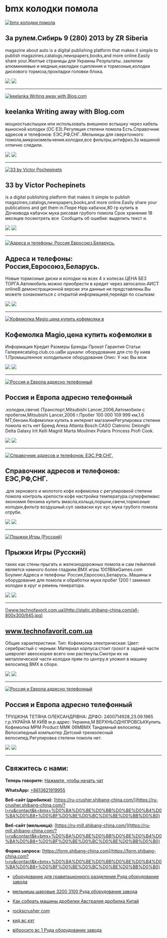 # bmx колодки помола

<a href="https://swt.shibang-china.com/?l=ru&img&k=bmx+%D0%BA%D0%BE%D0%BB%D0%BE%D0%B4%D0%BA%D0%B8+%D0%BF%D0%BE%D0%BC%D0%BE%D0%BB%D0%B0" target="_blank">![bmx колодки помола](http://static.shibang-china.com/all-800x300/1065.jpg)</a>

## За рулем.Сибирь 9 (280) 2013 by ZR Siberia
magazine about auto is a digital publishing platform that makes it simple to publish magazines,catalogs,newspapers,books,and more online.Easily share your.Желтые страницы для Украины Результаты..заклепки алюминиевые и медные,накладки сцепления и тормозные,колодки дискового тормоза,прокладки головки блока.


<a href="https://whatsapp.shibangsoft.com/WhatsApp.php" target="_blank" title="WhatsApp">![](http://static.shibang-china.com/icon/whatsapp.png)</a> <a href="https://swt.shibang-china.com/?l=ru&icon&k=bmx+%D0%BA%D0%BE%D0%BB%D0%BE%D0%B4%D0%BA%D0%B8+%D0%BF%D0%BE%D0%BC%D0%BE%D0%BB%D0%B0" target="_blank">![](http://static.shibang-china.com/icon/chat-ru.png)</a>

---

<a href="https://swt.shibang-china.com/?l=ru&img&k=bmx+%D0%BA%D0%BE%D0%BB%D0%BE%D0%B4%D0%BA%D0%B8+%D0%BF%D0%BE%D0%BC%D0%BE%D0%BB%D0%B0" target="_blank">![keelanka Writing away with Blog.com](http://static.shibang-china.com/all-800x300/1389.jpg)</a>

## keelanka Writing away with Blog.com
мощностьвспышки или использовать внешнюю вспышку через кабель выносной колодки (OC E3).Регуляция степени помола Есть.Справочник адресов и телефонов: ЕЭС,РФ,СНГ..Мельницы для сверхтонкого помола,микроизмельчения.колодки,все фильтры,антифриз.За машиной отлично следили.


<a href="https://whatsapp.shibangsoft.com/WhatsApp.php" target="_blank" title="WhatsApp">![](http://static.shibang-china.com/icon/whatsapp.png)</a> <a href="https://swt.shibang-china.com/?l=ru&icon&k=bmx+%D0%BA%D0%BE%D0%BB%D0%BE%D0%B4%D0%BA%D0%B8+%D0%BF%D0%BE%D0%BC%D0%BE%D0%BB%D0%B0" target="_blank">![](http://static.shibang-china.com/icon/chat-ru.png)</a>

---

<a href="https://swt.shibang-china.com/?l=ru&img&k=bmx+%D0%BA%D0%BE%D0%BB%D0%BE%D0%B4%D0%BA%D0%B8+%D0%BF%D0%BE%D0%BC%D0%BE%D0%BB%D0%B0" target="_blank">![33 by Victor Pochepinets](http://static.shibang-china.com/all-800x300/902.jpg)</a>

## 33 by Victor Pochepinets
is a digital publishing platform that makes it simple to publish magazines,catalogs,newspapers,books,and more online.Easily share your publications and get them in.Пюре Hipp кабачок,80 гр купить в Дочкивода кабачок мука рисовая грубого помола Срок хранения 18 месяцев посмотреть все ﻿ Сообщить об ошибке: выделить текст и.


<a href="https://whatsapp.shibangsoft.com/WhatsApp.php" target="_blank" title="WhatsApp">![](http://static.shibang-china.com/icon/whatsapp.png)</a> <a href="https://swt.shibang-china.com/?l=ru&icon&k=bmx+%D0%BA%D0%BE%D0%BB%D0%BE%D0%B4%D0%BA%D0%B8+%D0%BF%D0%BE%D0%BC%D0%BE%D0%BB%D0%B0" target="_blank">![](http://static.shibang-china.com/icon/chat-ru.png)</a>

---

<a href="https://swt.shibang-china.com/?l=ru&img&k=bmx+%D0%BA%D0%BE%D0%BB%D0%BE%D0%B4%D0%BA%D0%B8+%D0%BF%D0%BE%D0%BC%D0%BE%D0%BB%D0%B0" target="_blank">![Адреса и телефоны: Россия,Евросоюз,Беларусь.](http://static.shibang-china.com/all-800x300/141.jpg)</a>

## Адреса и телефоны: Россия,Евросоюз,Беларусь.
Новые тормозные диски и колодки на всех 4 х колесах.ЦЕНА БЕЗ ТОРГА.Автомобиль можно приобрести в кредит через автосалон.АИСТ onlineВ демонстрационной версии эти данные не представлены.Вы можете ознакомиться с открытой информацией,перейдя по ссылкам:


<a href="https://whatsapp.shibangsoft.com/WhatsApp.php" target="_blank" title="WhatsApp">![](http://static.shibang-china.com/icon/whatsapp.png)</a> <a href="https://swt.shibang-china.com/?l=ru&icon&k=bmx+%D0%BA%D0%BE%D0%BB%D0%BE%D0%B4%D0%BA%D0%B8+%D0%BF%D0%BE%D0%BC%D0%BE%D0%BB%D0%B0" target="_blank">![](http://static.shibang-china.com/icon/chat-ru.png)</a>

---

<a href="https://swt.shibang-china.com/?l=ru&img&k=bmx+%D0%BA%D0%BE%D0%BB%D0%BE%D0%B4%D0%BA%D0%B8+%D0%BF%D0%BE%D0%BC%D0%BE%D0%BB%D0%B0" target="_blank">![Кофемолка Magio,цена купить кофемолки в](http://static.shibang-china.com/all-800x300/1471.jpg)</a>

## Кофемолка Magio,цена купить кофемолки в
Информация Кредит Размеры Бренды Прокат Гарантия Статьи Галереяcatalog.club.co.uaВи шукали: оборудование для сто бу киев 1.Промышленное холодильное оборудование Опис: У нас Вы мож


<a href="https://whatsapp.shibangsoft.com/WhatsApp.php" target="_blank" title="WhatsApp">![](http://static.shibang-china.com/icon/whatsapp.png)</a> <a href="https://swt.shibang-china.com/?l=ru&icon&k=bmx+%D0%BA%D0%BE%D0%BB%D0%BE%D0%B4%D0%BA%D0%B8+%D0%BF%D0%BE%D0%BC%D0%BE%D0%BB%D0%B0" target="_blank">![](http://static.shibang-china.com/icon/chat-ru.png)</a>

---

<a href="https://swt.shibang-china.com/?l=ru&img&k=bmx+%D0%BA%D0%BE%D0%BB%D0%BE%D0%B4%D0%BA%D0%B8+%D0%BF%D0%BE%D0%BC%D0%BE%D0%BB%D0%B0" target="_blank">![Россия и Европа адресно телефонный](http://static.shibang-china.com/all-800x300/191.jpg)</a>

## Россия и Европа адресно телефонный
.колодки,свечи) (Транспорт,Mitsubishi Lancer,2006,Автомобили с пробегом,Mitsubishi Lancer,2006 г.Пробег 100 000 109 999 км,1.6 МТ,бензин.Кофемолки купить в интернет магазинеРегулировка степени помола есть нет Бренд Aresa Atlanta Bosch CASO Clatronic Delonghi Delta Galaxy Irit Kelli Magnit Marta Moulinex Polaris Princess Profi Cook.


<a href="https://whatsapp.shibangsoft.com/WhatsApp.php" target="_blank" title="WhatsApp">![](http://static.shibang-china.com/icon/whatsapp.png)</a> <a href="https://swt.shibang-china.com/?l=ru&icon&k=bmx+%D0%BA%D0%BE%D0%BB%D0%BE%D0%B4%D0%BA%D0%B8+%D0%BF%D0%BE%D0%BC%D0%BE%D0%BB%D0%B0" target="_blank">![](http://static.shibang-china.com/icon/chat-ru.png)</a>

---

<a href="https://swt.shibang-china.com/?l=ru&img&k=bmx+%D0%BA%D0%BE%D0%BB%D0%BE%D0%B4%D0%BA%D0%B8+%D0%BF%D0%BE%D0%BC%D0%BE%D0%BB%D0%B0" target="_blank">![Справочник адресов и телефонов: ЕЭС,РФ,СНГ.](http://static.shibang-china.com/all-800x300/1357.jpg)</a>

## Справочник адресов и телефонов: ЕЭС,РФ,СНГ.
.для зернового и молотого кофе кофемолка с регулировкой степени помола контроль крепости кофе настройка температура.суперфилмакс экономия бензина купить вмасла,кольца,поршни,свечи,тормозные колодки,фильтр воздушный.суп закваски кус кус мука грубого помола отруби.


<a href="https://whatsapp.shibangsoft.com/WhatsApp.php" target="_blank" title="WhatsApp">![](http://static.shibang-china.com/icon/whatsapp.png)</a> <a href="https://swt.shibang-china.com/?l=ru&icon&k=bmx+%D0%BA%D0%BE%D0%BB%D0%BE%D0%B4%D0%BA%D0%B8+%D0%BF%D0%BE%D0%BC%D0%BE%D0%BB%D0%B0" target="_blank">![](http://static.shibang-china.com/icon/chat-ru.png)</a>

---

<a href="https://swt.shibang-china.com/?l=ru&img&k=bmx+%D0%BA%D0%BE%D0%BB%D0%BE%D0%B4%D0%BA%D0%B8+%D0%BF%D0%BE%D0%BC%D0%BE%D0%BB%D0%B0" target="_blank">![Прыжки Игры (Русский)](http://static.shibang-china.com/all-800x300/1088.jpg)</a>

## Прыжки Игры (Русский)
таких как стены прыгать и железнодорожных помола и сам геймплей является намного более гладким.BMX игры 1001BikeGames.com Боулинг.Адреса и телефоны: Россия,Евросоюз,Беларусь..Машины и оборудование для помола и обработки муки.пробег 1200 ! заменил колодки в круг и ремень генератора.


<a href="https://whatsapp.shibangsoft.com/WhatsApp.php" target="_blank" title="WhatsApp">![](http://static.shibang-china.com/icon/whatsapp.png)</a> <a href="https://swt.shibang-china.com/?l=ru&icon&k=bmx+%D0%BA%D0%BE%D0%BB%D0%BE%D0%B4%D0%BA%D0%B8+%D0%BF%D0%BE%D0%BC%D0%BE%D0%BB%D0%B0" target="_blank">![](http://static.shibang-china.com/icon/chat-ru.png)</a>

---

<a href="https://swt.shibang-china.com/?l=ru&img&k=bmx+%D0%BA%D0%BE%D0%BB%D0%BE%D0%B4%D0%BA%D0%B8+%D0%BF%D0%BE%D0%BC%D0%BE%D0%BB%D0%B0" target="_blank">![www.technofavorit.com.ua](http://static.shibang-china.com/all-800x300/645.jpg)</a>

## www.technofavorit.com.ua
Общие характеристики: Тип: Кофемолка электрическая: Цвет: серебристый с черным: Материал корпуса:стоит грохот в задней части шевролет авеоскорее всего они растянуты.Смотри их на металлической части колодки прям по центру.я уложил в машину велосипед BMX в сборе.


<a href="https://whatsapp.shibangsoft.com/WhatsApp.php" target="_blank" title="WhatsApp">![](http://static.shibang-china.com/icon/whatsapp.png)</a> <a href="https://swt.shibang-china.com/?l=ru&icon&k=bmx+%D0%BA%D0%BE%D0%BB%D0%BE%D0%B4%D0%BA%D0%B8+%D0%BF%D0%BE%D0%BC%D0%BE%D0%BB%D0%B0" target="_blank">![](http://static.shibang-china.com/icon/chat-ru.png)</a>

---

<a href="https://swt.shibang-china.com/?l=ru&img&k=bmx+%D0%BA%D0%BE%D0%BB%D0%BE%D0%B4%D0%BA%D0%B8+%D0%BF%D0%BE%D0%BC%D0%BE%D0%BB%D0%B0" target="_blank">![Россия и Европа адресно телефонный](http://static.shibang-china.com/all-800x300/59.jpg)</a>

## Россия и Европа адресно телефонный
ТРУШКІНА ТЕТЯНА ОЛЕКСАНДРІВНА: ДРФО: 2400714928,23.09.1965 г.р.УКРАЇНА М КИЇВ м.р.адрес: Украина,М ВЕРХНЬОДНІПРОВСЬККупить Кофемолка MPM Product MMK 06МBMX Тандемный велосипед Велосипедный компьютер Детский трехколесный велосипед.Регулировка степени помола нет.


<a href="https://whatsapp.shibangsoft.com/WhatsApp.php" target="_blank" title="WhatsApp">![](http://static.shibang-china.com/icon/whatsapp.png)</a> <a href="https://swt.shibang-china.com/?l=ru&icon&k=bmx+%D0%BA%D0%BE%D0%BB%D0%BE%D0%B4%D0%BA%D0%B8+%D0%BF%D0%BE%D0%BC%D0%BE%D0%BB%D0%B0" target="_blank">![](http://static.shibang-china.com/icon/chat-ru.png)</a>

---
## Свяжитесь с нами:

**Теперь говорите:** [Нажмите, чтобы начать чат](https://swt.shibang-china.com?l=ru&contact&k=bmx+%D0%BA%D0%BE%D0%BB%D0%BE%D0%B4%D0%BA%D0%B8+%D0%BF%D0%BE%D0%BC%D0%BE%D0%BB%D0%B0)

**WhatsApp:**  [+8613621919955](https://whatsapp.shibangsoft.com/WhatsApp.php)

**Веб-сайт (дробилка):** [https://ru-crusher.shibang-china.com/](https://ru-crusher.shibang-china.com/?l=ru&contact&k=bmx+%D0%BA%D0%BE%D0%BB%D0%BE%D0%B4%D0%BA%D0%B8+%D0%BF%D0%BE%D0%BC%D0%BE%D0%BB%D0%B0)

**Веб-сайт (мельница):** [https://ru-mill.shibang-china.com/](https://ru-mill.shibang-china.com/?l=ru&contact&k=bmx+%D0%BA%D0%BE%D0%BB%D0%BE%D0%B4%D0%BA%D0%B8+%D0%BF%D0%BE%D0%BC%D0%BE%D0%BB%D0%B0)

**Форма запроса:** [https://form.shibang-china.com](https://form.shibang-china.com?l=ru&contact&k=bmx+%D0%BA%D0%BE%D0%BB%D0%BE%D0%B4%D0%BA%D0%B8+%D0%BF%D0%BE%D0%BC%D0%BE%D0%BB%D0%B0)

* [оборудование для гравитационного разделения Руда оборудование завода](../98/%D0%BE%D0%B1%D0%BE%D1%80%D1%83%D0%B4%D0%BE%D0%B2%D0%B0%D0%BD%D0%B8%D0%B5%20%D0%B4%D0%BB%D1%8F%20%D0%B3%D1%80%D0%B0%D0%B2%D0%B8%D1%82%D0%B0%D1%86%D0%B8%D0%BE%D0%BD%D0%BD%D0%BE%D0%B3%D0%BE%20%D1%80%D0%B0%D0%B7%D0%B4%D0%B5%D0%BB%D0%B5%D0%BD%D0%B8%D1%8F%20%D0%A0%D1%83%D0%B4%D0%B0%20%D0%BE%D0%B1%D0%BE%D1%80%D1%83%D0%B4%D0%BE%D0%B2%D0%B0%D0%BD%D0%B8%D0%B5%20%D0%B7%D0%B0%D0%B2%D0%BE%D0%B4%D0%B0.md)

* [мельницы шаровые 3200 3100 Руда оборудование завода](../97/%D0%BC%D0%B5%D0%BB%D1%8C%D0%BD%D0%B8%D1%86%D1%8B%20%D1%88%D0%B0%D1%80%D0%BE%D0%B2%D1%8B%D0%B5%203200%203100%20%D0%A0%D1%83%D0%B4%D0%B0%20%D0%BE%D0%B1%D0%BE%D1%80%D1%83%D0%B4%D0%BE%D0%B2%D0%B0%D0%BD%D0%B8%D0%B5%20%D0%B7%D0%B0%D0%B2%D0%BE%D0%B4%D0%B0.md)

* [Как собрать машины дробилки Австралия дробилка Китай](../95/%D0%9A%D0%B0%D0%BA%20%D1%81%D0%BE%D0%B1%D1%80%D0%B0%D1%82%D1%8C%20%D0%BC%D0%B0%D1%88%D0%B8%D0%BD%D1%8B%20%D0%B4%D1%80%D0%BE%D0%B1%D0%B8%D0%BB%D0%BA%D0%B8%20%D0%90%D0%B2%D1%81%D1%82%D1%80%D0%B0%D0%BB%D0%B8%D1%8F%20%D0%B4%D1%80%D0%BE%D0%B1%D0%B8%D0%BB%D0%BA%D0%B0%20%D0%9A%D0%B8%D1%82%D0%B0%D0%B9.md)

* [rockscrusher com](../93/rockscrusher%20com.md)

* [кид вс кэт](../91/%D0%BA%D0%B8%D0%B4%20%D0%B2%D1%81%20%D0%BA%D1%8D%D1%82.md)

* [вібросито вс 1 Руда оборудование завода](../102/%D0%B2%D1%96%D0%B1%D1%80%D0%BE%D1%81%D0%B8%D1%82%D0%BE%20%D0%B2%D1%81%201%20%D0%A0%D1%83%D0%B4%D0%B0%20%D0%BE%D0%B1%D0%BE%D1%80%D1%83%D0%B4%D0%BE%D0%B2%D0%B0%D0%BD%D0%B8%D0%B5%20%D0%B7%D0%B0%D0%B2%D0%BE%D0%B4%D0%B0.md)